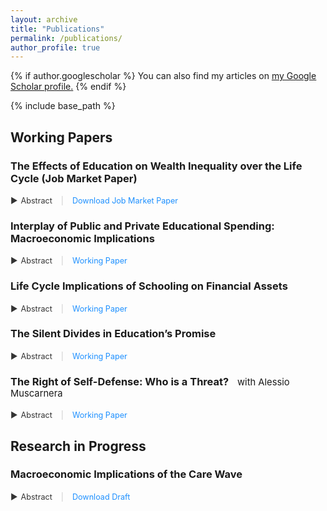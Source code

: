 ```yaml
---
layout: archive
title: "Publications"
permalink: /publications/
author_profile: true
---
```


{% if author.googlescholar %}
  You can also find my articles on <u><a href="{{author.googlescholar}}">my Google Scholar profile</a>.</u>
{% endif %}

{% include base_path %}



## Working Papers

### The Effects of Education on Wealth Inequality over the Life Cycle (Job Market Paper)

<div class="abstract-container">
  <span class="abstract-toggle" onclick="toggleAbstract('jmp-abstract')">
    <span class="triangle">&#9654;</span> Abstract
  </span> 
  <span class="separator">|</span> 
  <a href="https://fernandoloaizae.github.io/files/Loaiza_JMP23.pdf" class="download-link">Download Job Market Paper</a>
</div>
<div id="jmp-abstract" style="display:none; margin-top: 8px;">
This study investigates the causal relationship between education and wealth accumulation. Utilizing three distinct identification strategies, the research analyzes a panel dataset from the United States, encompassing two generations, to explore the dynamics of this relationship. The empirical findings indicate that higher educational attainment, particularly at the college and postgraduate levels, leads to a significant increase in lifetime wealth. This effect varies based on an individual's life stage, their position within the wealth distribution, and the level of education attained. Subsequently, the paper develops a life-cycle heterogeneous agents model to assess the impact of educational policies on wealth accumulation. Calibrated using U.S. data, this model focuses on policies aimed at enhancing the quality and quantity of higher education. The analysis reveals that increasing the proportion of college-educated individuals could potentially reduce wealth inequality. This study contributes to the understanding of education as a relevant factor in wealth generation and distribution.
</div>

### Interplay of Public and Private Educational Spending: Macroeconomic Implications

<div class="abstract-container">
  <span class="abstract-toggle" onclick="toggleAbstract('CH1')">
    <span class="triangle">&#9654;</span> Abstract
  </span> 
  <span class="separator">|</span> 
  <a href="https://papers.ssrn.com/sol3/papers.cfm?abstract_id=4350825" class="download-link">Working Paper</a>
</div>
<div id="CH1" style="display:none; margin-top: 8px;">
This study investigates the causal relationship between education and wealth accumulation. Utilizing three distinct identification strategies, the research analyzes a panel dataset from the United States, encompassing two generations, to explore the dynamics of this relationship. The empirical findings indicate that higher educational attainment, particularly at the college and postgraduate levels, leads to a significant increase in lifetime wealth. This effect varies based on an individual's life stage, their position within the wealth distribution, and the level of education attained. Subsequently, the paper develops a life-cycle heterogeneous agents model to assess the impact of educational policies on wealth accumulation. Calibrated using U.S. data, this model focuses on policies aimed at enhancing the quality and quantity of higher education. The analysis reveals that increasing the proportion of college-educated individuals could potentially reduce wealth inequality. This study contributes to the understanding of education as a relevant factor in wealth generation and distribution.
</div>

### Life Cycle Implications of Schooling on Financial Assets

<div class="abstract-container">
  <span class="abstract-toggle" onclick="toggleAbstract('CH3')">
    <span class="triangle">&#9654;</span> Abstract
  </span> 
  <span class="separator">|</span> 
  <a href="https://papers.ssrn.com/sol3/papers.cfm?abstract_id=4723278" class="download-link">Working Paper</a>
</div>
<div id="CH3" style="display:none; margin-top: 8px;">
This research explores the impact of education on individuals’ involvement with financial assets such as savings, annuities/IRAs, and stocks in the United States throughout their lifetimes. Utilizing panel data and various identification strategies, the findings indicate that education leads to greater investment in these assets, although the extent varies depending on the individual’s life stage and level of education. The paper examines how higher incomes resulting from better education, improved financial behaviors, and an increased willingness to take risks due to educational attainment contribute to these outcomes. While all three factors are influential, the impact of education is moderated by variables such as parental wealth and inheritance. This research suggests that increasing education could help more people invest wisely and increase their financial stability. It provides insights into the relationship between education and financial management, highlighting potential avenues for enabling more individuals to benefit from financial assets.
</div>

### The Silent Divides in Education’s Promise

<div class="abstract-container">
  <span class="abstract-toggle" onclick="toggleAbstract('CH4')">
    <span class="triangle">&#9654;</span> Abstract
  </span> 
  <span class="separator">|</span> 
  <a href="https://papers.ssrn.com/sol3/papers.cfm?abstract_id=4852176" class="download-link">Working Paper</a>
</div>
<div id="CH4" style="display:none; margin-top: 8px;">
This study examines the impact of education on wealth by gender, race, and generation in the U.S., utilizing different identification strategies. This research reveals that the benefits of higher levels of education vary significantly: males and White individuals experience more pronounced gains compared to females and Non-White groups, highlighting disparities in economic returns. Further analysis into generational effects uncovers that the advantages of higher education diminish over time for all groups, with the youngest cohorts facing the least economic benefit. This generational decline calls for a deeper understanding of the evolving role of education in wealth accumulation, stressing the importance of developing policy interventions that address the diverse impacts of education across different demographic segments and over time.
</div>

### The Right of Self-Defense: Who is a Threat? <span class="coauthor">with Alessio Muscarnera</span>

<div class="abstract-container">
  <span class="abstract-toggle" onclick="toggleAbstract('SYGL')">
    <span class="triangle">&#9654;</span> Abstract
  </span> 
  <span class="separator">|</span> 
  <a href="https://papers.ssrn.com/sol3/papers.cfm?abstract_id=4342111" class="download-link">Working Paper</a>
</div>
<div id="SYGL" style="display:none; margin-top: 8px;">
This paper investigates the impact of Stand Your Ground laws, which extend self-defense rights beyond private property, on various crime-related outcomes. Initiated by Florida in 2005, these laws now exist in twenty-five U.S. states, allowing individuals to use reasonable force, including deadly force, in self-defense in any location legally occupied. Our analysis uncovers significant consequences by utilizing a generalized difference-in-differences methodology to assess the staggered enactment of SYG laws across counties. We find that the adoption of SYG laws increases racial and justifiable homicide rates, as well as hate crime incidents. These results challenge the idea that broadening the scope of self-defense laws will increase public safety by deterring crime. Instead, it might increase discriminatory violence and societal divisions.
</div>


## Research in Progress


### Macroeconomic Implications of the Care Wave 

<div class="abstract-container">
  <span class="abstract-toggle" onclick="toggleAbstract('bbf-abstract')">
    <span class="triangle">&#9654;</span> Abstract
  </span> 
  <span class="separator">|</span> 
  <a href="https://fernandoloaizae.github.io/files/WP6_Deliverable.pdf" class="download-link"> Download Draft</a>
</div>
<div id="bbf-abstract" style="display:none; margin-top: 8px;">
This document describes the construction of an overlapping generations (OLG) model that projects the macroeconomic implications of the major demographic changes happening in Europe in the 21st century, with a focus on two key trends: the retirement of the 'baby boomer' generation and the increasing need for long-term care (LTC). As the 'baby boomers' retire, significant changes are happening in European societies, especially in how pensions are handled and the growing demand for LTC. This research examines the economic and social effects of these changes, putting a spotlight on how an aging population interacts with labor supply and social inequalities. The model includes features such as heterogeneity of health and the resulting provision of care. The hypotheses this research investigates are that these demographic changes, especially the rising need for LTC, will slow down economic growth in Europe and that the increasing cost of LTC will hit lowerincome families harder, making social inequalities worse, and affecting the labor supply of women. By using a detailed OLG model that will be calibrated to represent continental Europe, we aim to show the trade-offs between financial stability, social welfare, and fairness across generations in the face of Europe's changing demographics. The model’s results are meant to help policymakers find a balance between meeting the needs of an aging population and maintaining the overall economic and social health of European societies.
</div>



<style>
.coauthor {
  font-weight: normal; /* Ensure the coauthor name is not bold */
  font-size: 0.9em; /* Adjust font size to be slightly smaller */
  margin-left: 10px; /* Add some space between the title and the coauthor name */
}

.abstract-container {
  margin-top: 0.2em; 
  margin-bottom: 5px; 
}

.abstract-toggle {
  cursor: pointer;
  color: #333;
  display: inline-flex;
  align-items: center;
  font-size: 0.9em;
}

.triangle {
  margin-right: 5px;
  transition: transform 0.3s ease;
}

.separator {
  margin: 0 10px;
  color: #ccc;
  font-size: 0.9em;
}

.download-link {
  color: #1e90ff;
  text-decoration: none;
  font-size: 0.9em;
}

.download-link:hover {
  text-decoration: underline;
}
</style>
<script>
  function toggleAbstract(id) {
    var element = document.getElementById(id);
    var triangle = element.previousElementSibling.querySelector('.triangle');
    if (element.style.display === "none") {
      element.style.display = "block";
      triangle.style.transform = "rotate(90deg)";
    } else {
      element.style.display = "none";
      triangle.style.transform = "rotate(0deg)";
    }
  }
</script>
